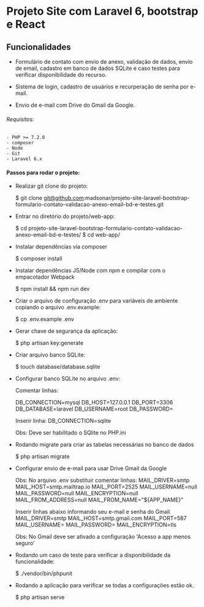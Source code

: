 # Projeto Site com Laravel 6, bootstrap e React

## Funcionalidades 

* Formulário de contato com envio de anexo, validação de dados, envio de email, cadastro em banco de dados SQLite e caso testes para verificar disponibilidade do recurso.

* Sistema de login, cadastro de usuários e recurperação de senha por e-mail.

* Envio de e-mail com Drive do Gmail da Google.

###### Requisitos: 
    - PHP >= 7.2.0
    - composer    
    - Node
    - Git
    - Laravel 6.x

#### Passos para rodar o projeto:

* Realizar git clone do projeto:

    $ git clone git@github.com:madsonar/projeto-site-laravel-bootstrap-formulario-contato-validacao-anexo-email-bd-e-testes.git

* Entrar no diretório do projeto/web-app:

    $ cd projeto-site-laravel-bootstrap-formulario-contato-validacao-anexo-email-bd-e-testes/
    $ cd web-app/    

* Instalar dependências via composer

    $ composer install

* Instalar dependências JS/Node com npm e compilar com o empacotador Webpack

    $ npm install && npm run dev

* Criar o arquivo de configuração .env para variáveis de ambiente copiando o arquivo .env.example:

    $ cp .env.example .env

* Gerar chave de segurança da aplicação:

    $ php artisan key:generate

* Criar arquivo banco SQLite:

    $ touch database/database.sqlite

* Configurar banco SQLite no arquivo .env:

    Comentar linhas:
    
    DB_CONNECTION=mysql
    DB_HOST=127.0.0.1
    DB_PORT=3306
    DB_DATABASE=laravel
    DB_USERNAME=root
    DB_PASSWORD=

    Inserir linha:
    DB_CONNECTION=sqlite

    Obs: Deve ser habilitado o SQlite no PHP.ini

* Rodando migrate para criar as tabelas necessárias no banco de dados

    $ php artisan migrate

* Configurar envio de e-mail para usar Drive Gmail da Google

    Obs: No arquivo .env substituir comentar linhas:
    MAIL_DRIVER=smtp
    MAIL_HOST=smtp.mailtrap.io
    MAIL_PORT=2525
    MAIL_USERNAME=null
    MAIL_PASSWORD=null
    MAIL_ENCRYPTION=null
    MAIL_FROM_ADDRESS=null
    MAIL_FROM_NAME="${APP_NAME}"

    Inserir linhas abaixo informando seu e-mail e senha do Gmail.
    MAIL_DRIVER=smtp
    MAIL_HOST=smtp.gmail.com
    MAIL_PORT=587
    MAIL_USERNAME=
    MAIL_PASSWORD=
    MAIL_ENCRYPTION=tls

    Obs: No Gmail deve ser ativado a configuração 'Acesso a app menos seguro'

* Rodando um caso de teste para verificar a disponibilidade da funcionalidade:

    $ ./vendor/bin/phpunit

* Rodando a aplicação para verificar se todas a configurações estão ok.

    $ php artisan serve



